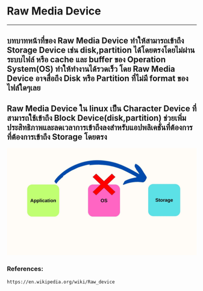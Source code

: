 Raw Media Device
===
---

## บทบาทหน้าที่ของ Raw Media Device ทำให้สามารถเข้าถึง Storage Device เช่น disk,partition ได้โดยตรงโดยไม่ผ่านระบบไฟล์ หรือ cache และ buffer ของ Operation System(OS) ทำให้ทำงานได้รวดเร็ว โดย Raw Media Device อาจสื่อถึง Disk หรือ Partition ที่ไม่มี format ของไฟล์ใดๆเลย

## Raw Media Device ใน linux เป็น Character Device ที่สามารถใช้เข้าถึง Block Device(disk,partition) ช่วยเพิ่มประสิทธิภาพและลดเวลาการเข้าถึงลงสำหรับแอปพลิเคชั่นที่ต้องการที่ต้องการเข้าถึง Storage โดยตรง

![Raw_Media_Device_1.jpg](..%2Fassets%2Fimg%2Fmembers%2FRaw_Media_Device_1.jpg)

### References:

    https://en.wikipedia.org/wiki/Raw_device
